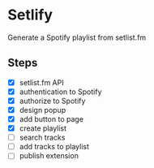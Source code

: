 # Setlify

Generate a Spotify playlist from setlist.fm


## Steps

- [x] setlist.fm API
- [x] authentication to Spotify
- [x] authorize to Spotify
- [x] design popup
- [x] add button to page
- [x] create playlist
- [ ] search tracks
- [ ] add tracks to playlist
- [ ] publish extension
